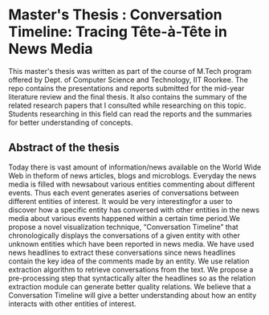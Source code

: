 # Master's Thesis : Conversation Timeline: Tracing Tête-à-Tête in News Media

This master's thesis was written as part of the course of M.Tech program offered by Dept. of Computer Science and Technology, IIT Roorkee. The repo contains the presentations and reports submitted for the mid-year literature review and the final thesis. It also contains the summary of the related research papers that I consulted while researching on this topic. Students researching in this field can read the reports and the summaries for better understanding of concepts.

## Abstract of the thesis
Today there is vast amount of information/news available on the World Wide Web in theform of news articles, blogs and microblogs. Everyday the news media is filled with newsabout various entities commenting about different events. Thus each event generates aseries of conversations between different entities of interest. It would be very interestingfor a user to discover how a specific entity has conversed with other entities in the  news media about various events happened within a certain time period.We propose a  novel visualization technique, “Conversation Timeline” that chronologically displays the  conversations of a given entity with other unknown entities which have been reported  in news media. We have used news headlines to extract these conversations since news  headlines contain the key idea of the comments made by an entity. We use relation  extraction algorithm to retrieve conversations from the text. We propose a pre-processing  step that syntactically alter the headlines so as the relation extraction module can  generate better quality relations. We believe that a Conversation Timeline will give a  better understanding about how an entity interacts with other entities of interest.
